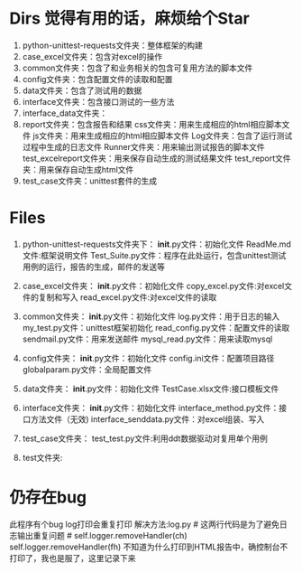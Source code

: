 ﻿Dirs
 觉得有用的话，麻烦给个Star
 ====
1. python-unittest-requests文件夹：整体框架的构建
2. case_excel文件夹：包含对excel的操作
3. common文件夹：包含了和业务相关的包含可复用方法的脚本文件
4. config文件夹：包含配置文件的读取和配置
5. data文件夹：包含了测试用的数据
6. interface文件夹：包含接口测试的一些方法
7. interface_data文件夹：
8. report文件夹：包含报告和结果
		css文件夹：用来生成相应的html相应脚本文件
		js文件夹：用来生成相应的html相应脚本文件
		Log文件夹：包含了运行测试过程中生成的日志文件
		Runner文件夹：用来输出测试报告的脚本文件
		test_excelreport文件夹：用来保存自动生成的测试结果文件
		test_report文件夹：用来保存自动生成html文件
9. test_case文件夹：unittest套件的生成


Files
===
1. python-unittest-requests文件夹下：
    	__init__.py文件：初始化文件
    	ReadMe.md文件:框架说明文件
    	Test_Suite.py文件：程序在此处运行，包含unittest测试用例的运行，报告的生成，邮件的发送等

2. case_excel文件夹：
		__init__.py文件：初始化文件
		copy_excel.py文件:对excel文件的复制和写入
		read_excel.py文件:对excel文件的读取
3. common文件夹：
		__init__.py文件：初始化文件
		log.py文件：用于日志的输入
		my_test.py文件：unittest框架初始化
		read_config.py文件：配置文件的读取
		sendmail.py文件：用来发送邮件
		mysql_read.py文件：用来读取mysql
4. config文件夹：
		__init__.py文件：初始化文件
		config.ini文件：配置项目路径
		globalparam.py文件：全局配置文件
5. data文件夹：
		__init__.py文件：初始化文件
		TestCase.xlsx文件:接口模板文件
6. interface文件夹：
		__init__.py文件：初始化文件
		interface_method.py文件：接口方法文件（无效)
		interface_senddata.py文件：对excel组装、写入
7. test_case文件夹：
		test_test.py文件:利用ddt数据驱动对复用单个用例
8. test文件夹:


仍存在bug
===

此程序有个bug log打印会重复打印
解决方法:log.py  # 这两行代码是为了避免日志输出重复问题
        # self.logger.removeHandler(ch)
        self.logger.removeHandler(fh)
不知道为什么打印到HTML报告中，确控制台不打印了，我也是服了，这里记录下来
